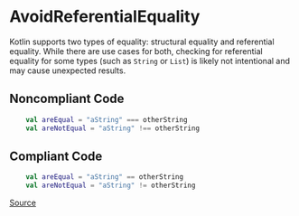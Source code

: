 # AvoidReferentialEquality

Kotlin supports two types of equality: structural equality and referential equality. While there are
use cases for both, checking for referential equality for some types (such as `String` or `List`) is
likely not intentional and may cause unexpected results.

## Noncompliant Code

```kotlin
    val areEqual = "aString" === otherString
    val areNotEqual = "aString" !== otherString
```
## Compliant Code

```kotlin
    val areEqual = "aString" == otherString
    val areNotEqual = "aString" != otherString
```

[Source](https://arturbosch.github.io/detekt/potential-bugs.html#avoidreferentialequality)
